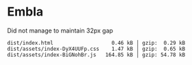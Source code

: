 # Embla

Did not manage to maintain 32px gap

```
dist/index.html                   0.46 kB │ gzip:  0.29 kB
dist/assets/index-DyX4UUFp.css    1.47 kB │ gzip:  0.65 kB
dist/assets/index-BiGNohBr.js   164.85 kB │ gzip: 54.78 kB
```
